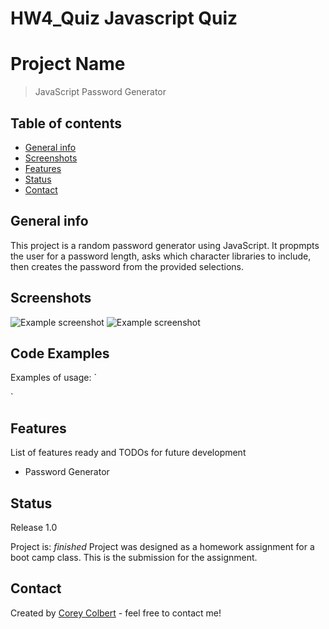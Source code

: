 # HW4_Quiz Javascript Quiz
# Project Name
> JavaScript Password Generator

## Table of contents
* [General info](#general-info)
* [Screenshots](#screenshots)
* [Features](#features)
* [Status](#status)
* [Contact](#contact)

## General info
This project is a random password generator using JavaScript.  It propmpts the user for a password length, asks which character libraries to include, then creates the password from the provided selections.

## Screenshots
![Example screenshot](./readme_images/screenshot_1.png)
![Example screenshot](./readme_images/screenshot_2.png)

## Code Examples
Examples of usage:
`

  `

## Features
List of features ready and TODOs for future development
* Password Generator

## Status
Release 1.0

Project is: _finished_ Project was designed as a homework assignment for a boot camp class.  This is the submission for the assignment.

## Contact
Created by [Corey Colbert](cdcolbert10@gmail.com) - feel free to contact me!